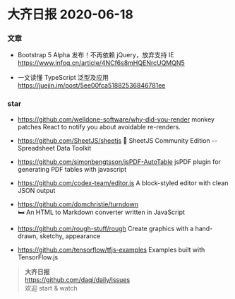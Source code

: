 # 大齐日报 2020-06-18

### 文章

- Bootstrap 5 Alpha 发布！不再依赖 jQuery，放弃支持 IE
  https://www.infoq.cn/article/4NCf6s8mHQENrcUQMQN5

- 一文读懂 TypeScript 泛型及应用
  https://juejin.im/post/5ee00fca51882536846781ee

### star

- https://github.com/welldone-software/why-did-you-render
  monkey patches React to notify you about avoidable re-renders.

- https://github.com/SheetJS/sheetjs
  📗 SheetJS Community Edition -- Spreadsheet Data Toolkit

- https://github.com/simonbengtsson/jsPDF-AutoTable
  jsPDF plugin for generating PDF tables with javascript

- https://github.com/codex-team/editor.js
  A block-styled editor with clean JSON output

- https://github.com/domchristie/turndown  
  🛏 An HTML to Markdown converter written in JavaScript

- https://github.com/rough-stuff/rough
  Create graphics with a hand-drawn, sketchy, appearance

- https://github.com/tensorflow/tfjs-examples
  Examples built with TensorFlow.js

> **大齐日报**  
> https://github.com/daqi/daily/issues  
> 欢迎 start & watch
